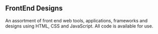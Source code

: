 ## FrontEnd Designs
An assortment of front end web tools, applications, frameworks and designs using HTML, CSS and JavaScript. All code is available for use.
